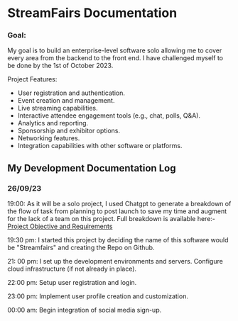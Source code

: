 # StreamFairs Documentation

### Goal:
My goal is to build an enterprise-level software solo allowing me to cover every area from the backend to the front end. I have  challenged myself to be done by the 1st of October 2023. 

Project Features:
- User registration and authentication.
- Event creation and management.
- Live streaming capabilities.
- Interactive attendee engagement tools (e.g., chat, polls, Q&A).
- Analytics and reporting.
- Sponsorship and exhibitor options.
- Networking features.
- Integration capabilities with other software or platforms.

## My Development Documentation Log

### 26/09/23
19:00: As it will be a solo project, I used Chatgpt to generate a breakdown of the flow of task from planning to post launch to save my time and augment for the lack of a team on this project. Full breakdown is available here:- [Project Objective and Requirements](https://github.com/ebube-tech/streamfairs/blob/main/Clear%20Objectives%20and%20Requirements.md)

19:30 pm: I started this project by deciding the name of this software would be "Streamfairs" and creating the Repo on Github. 

21: 00 pm: 
I set up the development environments and servers.
Configure cloud infrastructure (if not already in place).

22:00 pm: Setup user registration and login.

23:00 pm: Implement user profile creation and customization.

00:00 am: Begin integration of social media sign-up.
